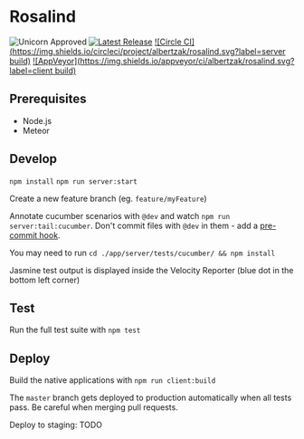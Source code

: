 # Rosalind

![Unicorn Approved](https://img.shields.io/badge/unicorn-approved-blue.svg)
[![Latest Release](https://img.shields.io/github/release/albertzak/rosalind.svg?label=version)](https://github.com/albertzak/rosalind/releases)
[![Circle CI](https://img.shields.io/circleci/project/albertzak/rosalind.svg?label=server build)](https://circleci.com/gh/albertzak/rosalind)
[![AppVeyor](https://img.shields.io/appveyor/ci/albertzak/rosalind.svg?label=client build)](https://ci.appveyor.com/project/albertzak/rosalind)

## Prerequisites

 - Node.js
 - Meteor

## Develop

`npm install`
`npm run server:start`

Create a new feature branch (eg. `feature/myFeature`)

Annotate cucumber scenarios with `@dev` and watch `npm run server:tail:cucumber`. Don't commit files with `@dev` in them - add a [pre-commit hook](https://gist.github.com/albertzak/8d512b923533077f4df5).

You may need to run `cd ./app/server/tests/cucumber/ && npm install`

Jasmine test output is displayed inside the Velocity Reporter (blue dot in the bottom left corner)

## Test

Run the full test suite with `npm test`

## Deploy

Build the native applications with `npm run client:build`

The `master` branch gets deployed to production automatically when all tests pass. Be careful when merging pull requests.

Deploy to staging: TODO
